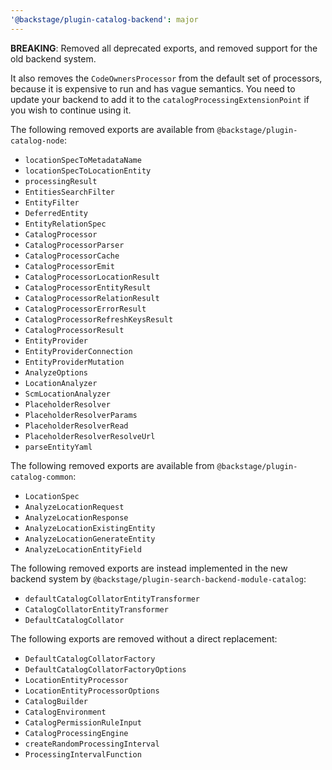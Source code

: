 ```yaml
---
'@backstage/plugin-catalog-backend': major
---
```


**BREAKING**: Removed all deprecated exports, and removed support for the old backend system.

It also removes the `CodeOwnersProcessor` from the default set of processors, because it is expensive to run and has vague semantics. You need to update your backend to add it to the `catalogProcessingExtensionPoint` if you wish to continue using it.

The following removed exports are available from `@backstage/plugin-catalog-node`:

- `locationSpecToMetadataName`
- `locationSpecToLocationEntity`
- `processingResult`
- `EntitiesSearchFilter`
- `EntityFilter`
- `DeferredEntity`
- `EntityRelationSpec`
- `CatalogProcessor`
- `CatalogProcessorParser`
- `CatalogProcessorCache`
- `CatalogProcessorEmit`
- `CatalogProcessorLocationResult`
- `CatalogProcessorEntityResult`
- `CatalogProcessorRelationResult`
- `CatalogProcessorErrorResult`
- `CatalogProcessorRefreshKeysResult`
- `CatalogProcessorResult`
- `EntityProvider`
- `EntityProviderConnection`
- `EntityProviderMutation`
- `AnalyzeOptions`
- `LocationAnalyzer`
- `ScmLocationAnalyzer`
- `PlaceholderResolver`
- `PlaceholderResolverParams`
- `PlaceholderResolverRead`
- `PlaceholderResolverResolveUrl`
- `parseEntityYaml`

The following removed exports are available from `@backstage/plugin-catalog-common`:

- `LocationSpec`
- `AnalyzeLocationRequest`
- `AnalyzeLocationResponse`
- `AnalyzeLocationExistingEntity`
- `AnalyzeLocationGenerateEntity`
- `AnalyzeLocationEntityField`

The following removed exports are instead implemented in the new backend system by `@backstage/plugin-search-backend-module-catalog`:

- `defaultCatalogCollatorEntityTransformer`
- `CatalogCollatorEntityTransformer`
- `DefaultCatalogCollator`

The following exports are removed without a direct replacement:

- `DefaultCatalogCollatorFactory`
- `DefaultCatalogCollatorFactoryOptions`
- `LocationEntityProcessor`
- `LocationEntityProcessorOptions`
- `CatalogBuilder`
- `CatalogEnvironment`
- `CatalogPermissionRuleInput`
- `CatalogProcessingEngine`
- `createRandomProcessingInterval`
- `ProcessingIntervalFunction`
